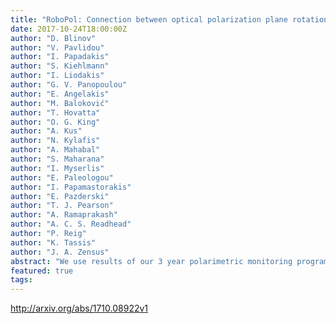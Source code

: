 ```yaml
---
title: "RoboPol: Connection between optical polarization plane rotations and   gamma-ray flares in blazars"
date: 2017-10-24T18:00:00Z
author: "D. Blinov"
author: "V. Pavlidou"
author: "I. Papadakis"
author: "S. Kiehlmann"
author: "I. Liodakis"
author: "G. V. Panopoulou"
author: "E. Angelakis"
author: "M. Baloković"
author: "T. Hovatta"
author: "O. G. King"
author: "A. Kus"
author: "N. Kylafis"
author: "A. Mahabal"
author: "S. Maharana"
author: "I. Myserlis"
author: "E. Paleologou"
author: "I. Papamastorakis"
author: "E. Pazderski"
author: "T. J. Pearson"
author: "A. Ramaprakash"
author: "A. C. S. Readhead"
author: "P. Reig"
author: "K. Tassis"
author: "J. A. Zensus"
abstract: "We use results of our 3 year polarimetric monitoring program to investigate the previously suggested connection between rotations of the polarization plane in the optical emission of blazars and their gamma-ray flares in the GeV band. The homogeneous set of 40 rotation events in 24 sources detected by {em RoboPol} is analysed together with the gamma-ray data provided by {em Fermi}-LAT. We confirm that polarization plane rotations are indeed related to the closest gamma-ray flares in blazars and the time lags between these events are consistent with zero. Amplitudes of the rotations are anticorrelated with amplitudes of the gamma-ray flares. This is presumably caused by higher relativistic boosting (higher Doppler factors) in blazars that exhibit smaller amplitude polarization plane rotations. Moreover, the time scales of rotations and flares are marginally correlated."
featured: true
tags:
---
```

http://arxiv.org/abs/1710.08922v1